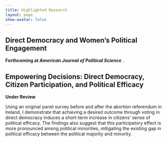 ```yaml
---
title: Highlighted Research
layout: page
show-avatar: false
---
```

  <section class="spotlight">
    <h2> Direct Democracy and Women’s Political Engagement </h2>
  <p> <b>  Forthcoming at <i> American Journal of Political Science </i> </b>. </p> 
  </section>

  <section class="spotlight">
   <h2> Empowering Decisions: Direct Democracy, Citizen Participation, and Political Efficacy </h2>
  <p> <b>  Under Review </b> </p> 
  <p> Using an original panel survey before and after the abortion referendum in Ireland, I demonstrate that achieving a desired outcome through voting in direct democracy induces a short-term increase in citizens' sense of political efficacy. The findings also suggest that this participatory effect is more pronounced among political minorities, mitigating the existing gap in political efficacy between the political majority and minority. </p>
  </section> 
  
  
